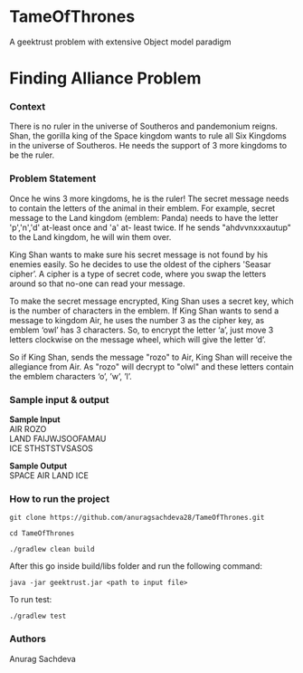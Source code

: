# TameOfThrones
A geektrust problem with extensive Object model paradigm

# **Finding Alliance Problem**


### **Context**
<p>There is no ruler in the universe of Southeros and pandemonium reigns. Shan, the gorilla king of the Space kingdom
   wants to rule all Six Kingdoms in the universe of Southeros. He needs the support of 3 more kingdoms to be the ruler.</p>
   
### **Problem Statement**
<p>Once he wins 3 more kingdoms, he is the ruler! The secret message needs to contain the letters of the animal in their emblem.
   For example, secret message to the Land kingdom (emblem: Panda) needs to have the letter 'p','n','d' at-least once and 'a' at-
   least twice. If he sends "ahdvvnxxxautup" to the Land kingdom, he will win them over.
  
<p>
   King Shan wants to make sure his secret message is not found by his enemies easily. So he decides to use the oldest of the
   ciphers 'Seasar cipher’. A cipher is a type of secret code, where you swap the letters around so that no-one can read your
   message.</p>
 
<p>To make the secret message encrypted, King Shan uses a secret key, which is the number of characters in the emblem.
If King Shan wants to send a message to kingdom Air, he uses the number 3 as the cipher key, as emblem ‘owl’ has 3
characters. So, to encrypt the letter ‘a’, just move 3 letters clockwise on the message wheel, which will give the letter ‘d’.
</p>

So if King Shan, sends the message "rozo" to Air, King Shan will receive
the allegiance from Air. As "rozo" will decrypt to "olwl" and these letters
contain the emblem characters ‘o’, ’w’, ’l’.

### **Sample input & output**
<B>Sample Input</B><br>
AIR ROZO <br>
LAND FAIJWJSOOFAMAU<br>
ICE STHSTSTVSASOS<br>

<B>Sample Output</B><br>
SPACE AIR LAND ICE

### **How to run the project**

```
git clone https://github.com/anuragsachdeva28/TameOfThrones.git

cd TameOfThrones

./gradlew clean build
```

After this go inside build/libs folder and run the following command:
<br>
```
java -jar geektrust.jar <path to input file>
```

To run test:
```
./gradlew test
```
### **Authors**
Anurag Sachdeva
